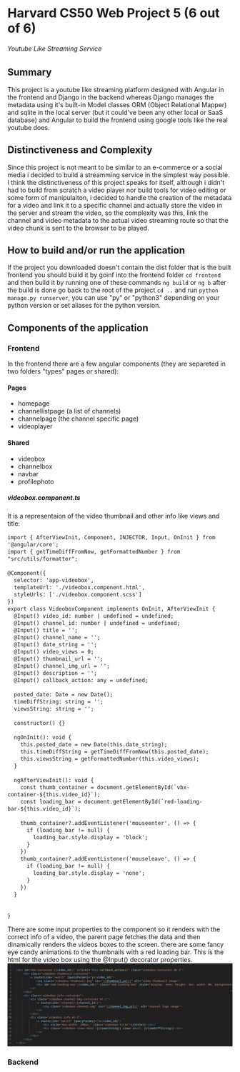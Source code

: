 # Harvard CS50 Web Project 5 (6 out of 6)
###### Youtube Like Streaming Service

## Summary
This project is a youtube like streaming platform designed with Angular in the frontend and
Django in the backend whereas Django manages the metadata using it's built-in Model classes ORM (Object Relational Mapper) and
sqlite in the local server (but it could've been any other local or SaaS database) and Angular to build the frontend using google tools
like the real youtube does.

## Distinctiveness and Complexity
Since this project is not meant to be similar to an e-commerce or a social media i decided to build a streamming service in the simplest
way possible. I think the distinctiveness of this project speaks for itself, although i didn't had to build from scratch a video player nor
build tools for video editing or some form of manipulaiton, i decided to handle the creation of the metadata for a video and link it to a specific
channel and actually store the video in the server and stream the video, so the complexity was this, link the channel and video metadata to
the actual video streaming route so that the video chunk is sent to the browser to be played.

## How to build and/or run the application
If the project you downloaded doesn't contain the dist folder that is the built frontend you should build it by goinf into the frontend folder ```cd frontend``` and then build it by running one of these commands ```ng build``` or ```ng b``` after the build is done go back to the root of the project ```cd ..``` and run ```python manage.py runserver```, you can use "py" or "python3" depending on your python version or set aliases for the python version.

## Components of the application
### Frontend
In the frontend there are a few angular components (they are separeted in two folders "types" pages or shared):
#### Pages
* homepage
* channellistpage (a list of channels)
* channelpage (the channel specific page)
* videoplayer

#### Shared
* videobox
* channelbox
* navbar
* profilephoto

##### videobox.component.ts
It is a representaion of the video thumbnail and other info like views and title:
```
import { AfterViewInit, Component, INJECTOR, Input, OnInit } from '@angular/core';
import { getTimeDiffFromNow, getFormattedNumber } from "src/utils/formatter";

@Component({
  selector: 'app-videobox',
  templateUrl: './videobox.component.html',
  styleUrls: ['./videobox.component.scss']
})
export class VideoboxComponent implements OnInit, AfterViewInit {
  @Input() video_id: number | undefined = undefined;
  @Input() channel_id: number | undefined = undefined;
  @Input() title = '';
  @Input() channel_name = '';
  @Input() date_string = '';
  @Input() video_views = 0;
  @Input() thumbnail_url = '';
  @Input() channel_img_url = '';
  @Input() description = '';
  @Input() callback_action: any = undefined;

  posted_date: Date = new Date();
  timeDiffString: string = '';
  viewsString: string = '';

  constructor() {}
  
  ngOnInit(): void {
    this.posted_date = new Date(this.date_string);
    this.timeDiffString = getTimeDiffFromNow(this.posted_date);
    this.viewsString = getFormattedNumber(this.video_views);
  }

  ngAfterViewInit(): void {
    const thumb_container = document.getElementById(`vbx-container-${this.video_id}`);
    const loading_bar = document.getElementById(`red-loading-bar-${this.video_id}`);

    thumb_container?.addEventListener('mouseenter', () => {
      if (loading_bar != null) {
        loading_bar.style.display = 'block';
      }
    })
    thumb_container?.addEventListener('mouseleave', () => {
      if (loading_bar != null) {
        loading_bar.style.display = 'none';
      }
    })
  }


}
```
There are some input properties to the component so it renders with the correct info of a video, the parent page fetches the data and then dinamically renders the videos boxes to the screen. there are some fancy eye candy animations to the thumbnails with a red loading bar. This is the html for the video box using the @Input() decorator properties.
![videobox.component.html](videobox.component.html.png)

### Backend
